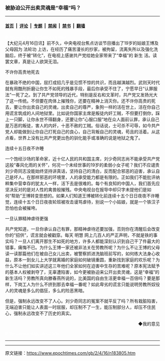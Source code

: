 ### 被胁迫公开出卖灵魂是“幸福”吗？

---

#### [首页](../../../..?n183805) &nbsp;|&nbsp; [评论](../../../../../epoch-comment?n183805) &nbsp;|&nbsp; [专题](../../../../../epoch-special?n183805) &nbsp;|&nbsp; [禁闻](../../../../../epoch-news?n183805) &nbsp;|&nbsp; [禁书](../../../../../books?n183805) &nbsp;|&nbsp; [翻墙](https://github.com/gfw-breaker/nogfw/blob/master/README.md?n183805)


<div class="post_content" id="artbody" itemprop="articleBody">
 <!-- article content begin -->
 <p>
  <font color="#ffffff">
   (http://www.epochtimes.com)
  </font>
  <br/>
  【大纪元4月16日讯】前不久，中央电视台焦点访谈节目播出了19岁的姑娘王博及父母因为
  <ok href="http://falundafa.org">
   法轮功
  </ok>
  上访，在经历了痛苦漫长的抄家，被拘留，流离失所以及强化洗脑后，终于被“转化”，在电视上感谢共产党给她全家带来了“幸福”的
  <ok href="http://xinsheng.net">
   新生
  </ok>
  活。读罢文章，真是让人欲哭无泪。
 </p>
 <p>
  不许你高贵地死去
 </p>
 <p>
  在暴政不绝的中国，屈打成招几乎是见惯不惊的共识，而且越演越烈。武则天时代就有用酷刑折磨让你生不如死的残暴手段，最后你承受不住了，宁愿早日“认罪服法”一死了之。到了共产党领导的近代，特别是反右和文革时，共产党又发扬光大了这一传统。不但要在肉体上摧残你，还要在精神上消灭你。还不许你高贵的死去，要让你出卖自己的灵魂，出卖自己的尊严，象狗一样的活在世上，活在你自己用谎言筑成的人间地狱里。比如说你国家主席是叛徒内奸工贼，不但要打倒你，踩上一只脚，让你永世不得翻身，还要让你“心服口服”地在众人面前认罪，承认自己是万恶的叛徒，害人的内奸，十恶不赦的工贼。俗话说，士可杀不可辱，如今共产党人却能做到让你自己打死自己的良心，自己背叛自己的灵魂，苟且的活着。从这点看，世界上没有比共产党更出色的驯化能手或准确的说是地狱之鬼了。
 </p>
 <p>
  连续十五日夜不许睡
 </p>
 <p>
  一个饱经沙场的革命家，近十亿人民的共和国主席，刘少奇同志尚不能承受共产党这般“春风化雨的关怀”，何况一个未经世事的19岁的柔弱小女子呢？我们不应谴责刘少奇同志没能始终坚持讲真话，坚持自己的清白，反而配合邪恶的迫害，承认自己是坏人。在那样邪恶的环境里，人的承受能力都是有限的。正如我们不能批评纳粹集中营幸存的犹太人一样，活下去是很难的。每个有良知的中国人，我们首先应坚决反对的是对人性的禽兽般摧残。中央电视台在报导中却只字未提他们是如何“帮助”王博转变思想的。如果人们知道王博被转化前连续十五个日日夜夜不许睡觉，连续十五个日日夜夜轮班被攻击谩骂虐待，别说一个小姑娘，就是一个铁汉子恐怕也会被摧垮。
 </p>
 <p>
  一旦认罪精神虐待更强
 </p>
 <p>
  共产党知道，一旦你承认自己有罪，那精神虐待还要加强，否则你在清醒后会改变你的“招供”，谎言就会被戳穿。每天
  <ok href="http://www.minghui.ca">
   明慧
  </ok>
  网上几百人的严正声明，不就是铁的事实吗？一旦人们离开那生不如死的地方，许多人都能深刻认识到自己干了件最大的错事，痛悔不已。为什么王博一家还被非法关在劳教所呢？为什么不让王博的父母读一读那篇他们在被自己女儿出卖，被警察抓进洗脑班前写的，如何练大法身心收益，原本一到女儿上大学就离婚的家庭如何破镜重圆，重新找到家庭的欢乐呢？为什么不让他们如实讲述这三年他们全家如何在迫害中生存的苦难呢？原本宪法赋予的基本人权被剥夺了，无辜遭陷害，如今更被胁迫来公开出卖灵魂，这是“幸福”的新生活吗？劳教所真向滕春燕所说的，比美国的自由生活更幸福一百倍吗？要是那样，下岗工人为什么不挤到那去幸福一番呢？如此卑劣的谎言只能说明劳教所奴役人的灵魂是多么的倡狂，多么的险恶黑暗。
 </p>
 <p>
  但是，强制永远改变不了人心。刘少奇同志的冤案不就平反了吗？所有栽脏陷害，无端迫害只能让人表面一时屈服，却压制不了一生，能压制部分人，却压不住民心，强制永远改变不了历史的真实。
 </p>
 <div align="right">
  <ok href="sendmail.asp?p=pinglunfankui&amp;subject=评论文章读者反馈&amp;body=您好﹐我读了贵网站的文章《被胁迫公开出卖灵魂是“幸福”吗？》后﹐">
   ◆我的意见
  </ok>
 </div>
 <p>
  <font color="#ffffff">
   (http://www.dajiyuan.com)
  </font>
 </p>
 <hr/>
 <!-- article content end -->
 <div id="below_article_ad">
 </div>
</div>


---

原文链接：https://www.epochtimes.com/gb/2/4/16/n183805.htm